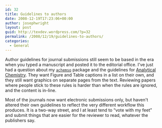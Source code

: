 ```yaml
---
id: 32
title: Guidelines to authors
date: 2008-12-19T17:23:06+00:00
author: josephwright
layout: post
guid: http://texdev.wordpress.com/?p=32
permalink: /2008/12/19/guidelines-to-authors/
categories:
  - General
---
```

Author guidelines for journal submissions still seem to be based in the era when you typed a manuscript and posted it to the editorial office.  I've just had a question about my [`achemso`](https://ctan.org/pkg/achemso) package and the guidelines for [Analytical Chemistry](https://pubs.acs.org/journal/ancham). They want Figure and Table captions in a list on their own, and they still want graphics on separate pages from the text. Reviewing papers where people stick to these rules is harder than when the rules are ignored, and the content is in-line.

Most of the journals now want electronic submissions only, but haven't altered their own guidelines to reflect the very different workflow this produces. It is a two-way street, and I at least tend to “vote with my feet” and submit things that are easier for the reviewer to read, whatever the publishers say.
